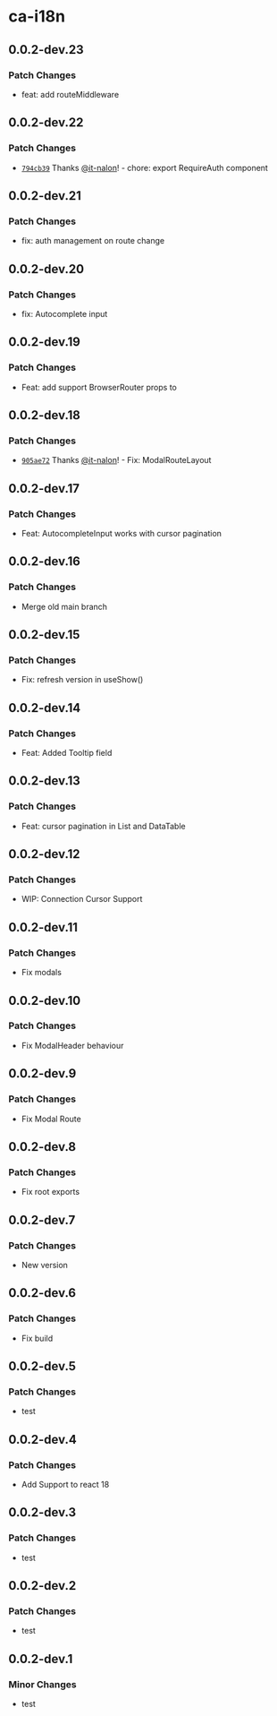 # ca-i18n

## 0.0.2-dev.23

### Patch Changes

- feat: add routeMiddleware

## 0.0.2-dev.22

### Patch Changes

- [`794cb39`](https://github.com/it-nalon/chakra-admin/commit/794cb399fa63f469ee987ab9ee404e4154cebfb7) Thanks [@it-nalon](https://github.com/it-nalon)! - chore: export RequireAuth component

## 0.0.2-dev.21

### Patch Changes

- fix: auth management on route change

## 0.0.2-dev.20

### Patch Changes

- fix: Autocomplete input

## 0.0.2-dev.19

### Patch Changes

- Feat: add support BrowserRouter props to <Admin />

## 0.0.2-dev.18

### Patch Changes

- [`905ae72`](https://github.com/it-nalon/chakra-admin/commit/905ae720bc21b00b528fd1fa713ee12b01194d68) Thanks [@it-nalon](https://github.com/it-nalon)! - Fix: ModalRouteLayout

## 0.0.2-dev.17

### Patch Changes

- Feat: AutocompleteInput works with cursor pagination

## 0.0.2-dev.16

### Patch Changes

- Merge old main branch

## 0.0.2-dev.15

### Patch Changes

- Fix: refresh version in useShow()

## 0.0.2-dev.14

### Patch Changes

- Feat: Added Tooltip field

## 0.0.2-dev.13

### Patch Changes

- Feat: cursor pagination in List and DataTable

## 0.0.2-dev.12

### Patch Changes

- WIP: Connection Cursor Support

## 0.0.2-dev.11

### Patch Changes

- Fix modals

## 0.0.2-dev.10

### Patch Changes

- Fix ModalHeader behaviour

## 0.0.2-dev.9

### Patch Changes

- Fix Modal Route

## 0.0.2-dev.8

### Patch Changes

- Fix root exports

## 0.0.2-dev.7

### Patch Changes

- New version

## 0.0.2-dev.6

### Patch Changes

- Fix build

## 0.0.2-dev.5

### Patch Changes

- test

## 0.0.2-dev.4

### Patch Changes

- Add Support to react 18

## 0.0.2-dev.3

### Patch Changes

- test

## 0.0.2-dev.2

### Patch Changes

- test

## 0.0.2-dev.1

### Minor Changes

- test
